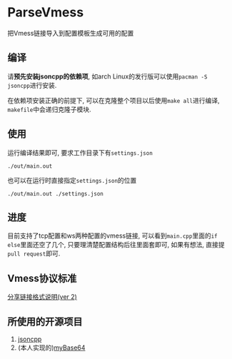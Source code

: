 # ParseVmess

把Vmess链接导入到配置模板生成可用的配置

## 编译

请**预先安装jsoncpp的依赖项**, 如arch Linux的发行版可以使用`pacman -S jsoncpp`进行安装.

在依赖项安装正确的前提下, 可以在克隆整个项目以后使用`make all`进行编译, `makefile`中会递归克隆子模块.

## 使用

运行编译结果即可, 要求工作目录下有`settings.json`

```./out/main.out```

也可以在运行时直接指定`settings.json`的位置

```./out/main.out ./settings.json```

## 进度

目前支持了tcp配置和ws两种配置的vmess链接, 可以看到`main.cpp`里面的`if else`里面还空了几个, 只要理清楚配置结构后往里面套即可, 如果有想法, 直接提`pull request`即可.

## Vmess协议标准

[分享链接格式说明(ver 2)](https://github.com/2dust/v2rayN/wiki/%E5%88%86%E4%BA%AB%E9%93%BE%E6%8E%A5%E6%A0%BC%E5%BC%8F%E8%AF%B4%E6%98%8E(ver-2))

## 所使用的开源项目

1. [jsoncpp](https://github.com/open-source-parsers/jsoncpp)
2. (本人实现的)[myBase64](https://github.com/leafee98/myBase64)
